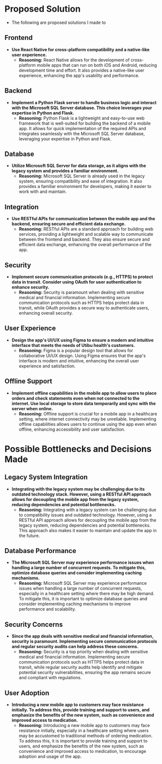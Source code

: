 # Proposed Solution

- The following are proposed solutions I made to

## Frontend
- **Use React Native for cross-platform compatibility and a native-like user experience.**
  - **Reasoning:** React Native allows for the development of cross-platform mobile apps that can run on both iOS and Android, reducing development time and effort. It also provides a native-like user experience, enhancing the app's usability and performance.

## Backend
- **Implement a Python Flask server to handle business logic and interact with the Microsoft SQL Server database. This choice leverages your expertise in Python and Flask.**
  - **Reasoning:** Python Flask is a lightweight and easy-to-use web framework that is well-suited for building the backend of a mobile app. It allows for quick implementation of the required APIs and integrates seamlessly with the Microsoft SQL Server database, leveraging your expertise in Python and Flask.

## Database
- **Utilize Microsoft SQL Server for data storage, as it aligns with the legacy system and provides a familiar environment.**
  - **Reasoning:** Microsoft SQL Server is already used in the legacy system, ensuring compatibility and ease of integration. It also provides a familiar environment for developers, making it easier to work with and maintain.

## Integration
- **Use RESTful APIs for communication between the mobile app and the backend, ensuring secure and efficient data exchange.**
  - **Reasoning:** RESTful APIs are a standard approach for building web services, providing a lightweight and scalable way to communicate between the frontend and backend. They also ensure secure and efficient data exchange, enhancing the overall performance of the app.

## Security
- **Implement secure communication protocols (e.g., HTTPS) to protect data in transit. Consider using OAuth for user authentication to enhance security.**
  - **Reasoning:** Security is paramount when dealing with sensitive medical and financial information. Implementing secure communication protocols such as HTTPS helps protect data in transit, while OAuth provides a secure way to authenticate users, enhancing overall security.

## User Experience
- **Design the app's UI/UX using Figma to ensure a modern and intuitive interface that meets the needs of Utibu health's customers.**
  - **Reasoning:** Figma is a popular design tool that allows for collaborative UI/UX design. Using Figma ensures that the app's interface is modern and intuitive, enhancing the overall user experience and satisfaction.

## Offline Support
- **Implement offline capabilities in the mobile app to allow users to place orders and check statements even when not connected to the internet. Use local storage to store data temporarily and sync with the server when online.**
  - **Reasoning:** Offline support is crucial for a mobile app in a healthcare setting, where internet connectivity may be unreliable. Implementing offline capabilities allows users to continue using the app even when offline, enhancing accessibility and user satisfaction.

# Possible Bottlenecks and Decisions Made

## Legacy System Integration
- **Integrating with the legacy system may be challenging due to its outdated technology stack. However, using a RESTful API approach allows for decoupling the mobile app from the legacy system, reducing dependencies and potential bottlenecks.**
  - **Reasoning:** Integrating with a legacy system can be challenging due to compatibility issues and outdated technology. However, using a RESTful API approach allows for decoupling the mobile app from the legacy system, reducing dependencies and potential bottlenecks. This approach also makes it easier to maintain and update the app in the future.

## Database Performance
- **The Microsoft SQL Server may experience performance issues when handling a large number of concurrent requests. To mitigate this, optimize database queries and consider implementing caching mechanisms.**
  - **Reasoning:** Microsoft SQL Server may experience performance issues when handling a large number of concurrent requests, especially in a healthcare setting where there may be high demand. To mitigate this, it is important to optimize database queries and consider implementing caching mechanisms to improve performance and scalability.

## Security Concerns
- **Since the app deals with sensitive medical and financial information, security is paramount. Implementing secure communication protocols and regular security audits can help address these concerns.**
  - **Reasoning:** Security is a top priority when dealing with sensitive medical and financial information. Implementing secure communication protocols such as HTTPS helps protect data in transit, while regular security audits help identify and mitigate potential security vulnerabilities, ensuring the app remains secure and compliant with regulations.

## User Adoption
- **Introducing a new mobile app to customers may face resistance initially. To address this, provide training and support to users, and emphasize the benefits of the new system, such as convenience and improved access to medication.**
  - **Reasoning:** Introducing a new mobile app to customers may face resistance initially, especially in a healthcare setting where users may be accustomed to traditional methods of ordering medication. To address this, it is important to provide training and support to users, and emphasize the benefits of the new system, such as convenience and improved access to medication, to encourage adoption and usage of the app.
